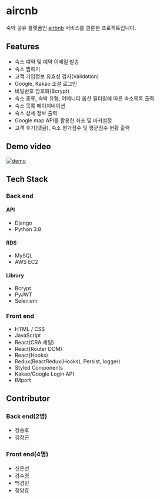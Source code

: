 # aircnb
숙박 공유 플랫폼인 [airbnb](https://www.airbnb.com/) 서비스를 클론한 프로젝트입니다.

## Features
- 숙소 예약 및 예약 이메일 발송
- 숙소 찜하기
- 고객 가입정보 유효성 검사(Validation)
- Google, Kakao 소셜 로그인
- 비밀번호 암호화(Bcrypt)
- 숙소 종류, 숙박 유형, 어메니티 옵션 필터링에 따른 숙소목록 출력
- 숙소 목록 페이지네이션
- 숙소 상세 정보 출력
- Google map API를 활용한 좌표 및 마커설정
- 고객 후기(댓글), 숙소 평가점수 및 평균점수 현황 출력

## Demo video
[![demo](https://img.youtube.com/vi/-RkZ5UUSsRQ/maxresdefault.jpg)](https://www.youtube.com/watch?v=-RkZ5UUSsRQ)

## Tech Stack

### Back end

#### API
- Django
- Python 3.8
#### RDS
- MySQL
- AWS EC2
#### Library
- Bcrypt
- PyJWT
- Seleniem

### Front end
- HTML / CSS
- JavaScript
- React(CRA 세팅)
- React(Router DOM)
- React(Hooks)
- Redux(ReactRedux(Hooks), Persist, logger)
- Styled Components
- Kakao/Google Login API
- IMport

## Contributor

### Back end(2명)
- 정승호
- 김창곤

### Front end(4명)
- 신은선
- 강수명
- 백경민
- 정양효
